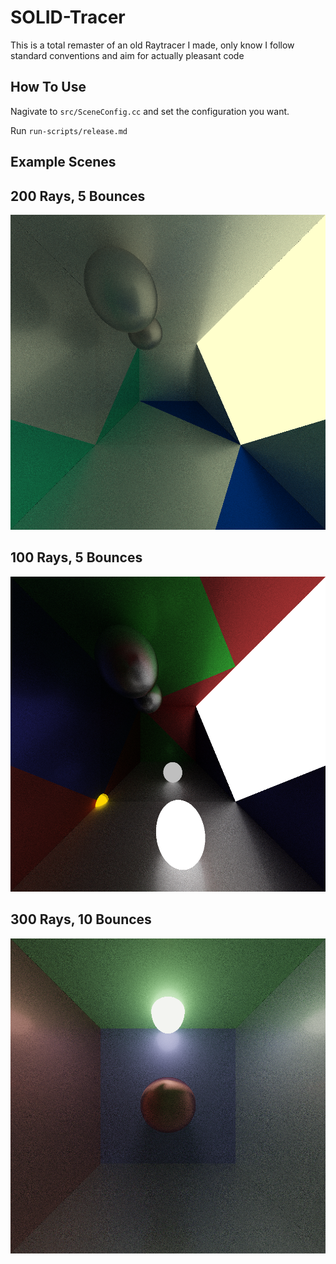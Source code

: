 # SOLID-Tracer
This is a total remaster of an old Raytracer I made, only know I follow standard conventions and aim for actually pleasant code

## How To Use 
Nagivate to `src/SceneConfig.cc` and set the configuration you want.

Run `run-scripts/release.md`

## Example Scenes
## 200 Rays, 5 Bounces
![Example Scene 1](scenes/OutputScene.png)

## 100 Rays, 5 Bounces

![Example Scene 2](scenes/OutputScene_156650.png)

## 300 Rays, 10 Bounces 

![Example Scene 3](scenes/OutputScene_224985.png)

